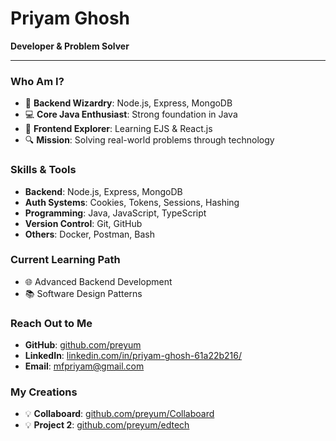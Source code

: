 # Priyam Ghosh

**Developer & Problem Solver**

---

### Who Am I?
- 🎯 **Backend Wizardry**: Node.js, Express, MongoDB
- 💻 **Core Java Enthusiast**: Strong foundation in Java
- 🌱 **Frontend Explorer**: Learning EJS & React.js
- 🔍 **Mission**: Solving real-world problems through technology

### Skills & Tools
- **Backend**: Node.js, Express, MongoDB
- **Auth Systems**: Cookies, Tokens, Sessions, Hashing
- **Programming**: Java, JavaScript, TypeScript
- **Version Control**: Git, GitHub
- **Others**: Docker, Postman, Bash

### Current Learning Path
- 🌐 Advanced Backend Development
- 📚 Software Design Patterns

### Reach Out to Me
- **GitHub**: [github.com/preyum](https://github.com/preyum)
- **LinkedIn**: [linkedin.com/in/priyam-ghosh-61a22b216/](https://www.linkedin.com/in/priyam-ghosh-61a22b216/)
- **Email**: mfpriyam@gmail.com

### My Creations
- 💡 **Collaboard**: [github.com/preyum/Collaboard](https://github.com/preyum/Collaboard)
- 💡 **Project 2**: [github.com/preyum/edtech](https://github.com/preyum/edtech)
